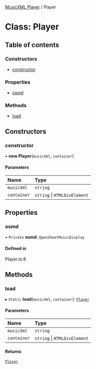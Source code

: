 [MusicXML Player](../README.md) / Player

# Class: Player

## Table of contents

### Constructors

- [constructor](Player.md#constructor)

### Properties

- [osmd](Player.md#osmd)

### Methods

- [load](Player.md#load)

## Constructors

### constructor

• **new Player**(`musicXml`, `container`)

#### Parameters

| Name | Type |
| :------ | :------ |
| `musicXml` | `string` |
| `container` | `string` \| `HTMLDivElement` |

## Properties

### osmd

• `Private` **osmd**: `OpenSheetMusicDisplay`

#### Defined in

Player.ts:8

## Methods

### load

▸ `Static` **load**(`musicXml`, `container`): [`Player`](Player.md)

#### Parameters

| Name | Type |
| :------ | :------ |
| `musicXml` | `string` |
| `container` | `string` \| `HTMLDivElement` |

#### Returns

[`Player`](Player.md)
